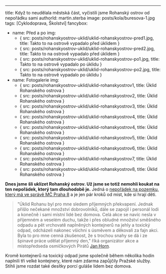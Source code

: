 ---
title: Když to neudělala městská část, vyčistili jsme Rohanský ostrov od nepořádku sami
authorId: martin.sterba
image: posts/kola/buresova-1.jpg
tags: [Cyklodoprava, Školství]
fancybox:
  - name: Před a po
    img:
      - { src: posts/rohanskyostrov-uklid/uklid-rohanskyostrov-pred1.jpg, title: Takto to na ostrově vypadalo před úklidem }
      - { src: posts/rohanskyostrov-uklid/uklid-rohanskyostrov-pred2.jpg, title: Takto to na ostrově vypadalo před úklidem }
      - { src: posts/rohanskyostrov-uklid/uklid-rohanskyostrov-po1.jpg, title: Takto to na ostrově vypadalo po úklidu }
      - { src: posts/rohanskyostrov-uklid/uklid-rohanskyostrov-po2.jpg, title: Takto to na ostrově vypadalo po úklidu }
  - name: Fotogalerie
    img:
      - { src: posts/rohanskyostrov-uklid/uklid-rohanskyostrov1, title: Úklid Rohanského ostrova }
      - { src: posts/rohanskyostrov-uklid/uklid-rohanskyostrov2, title: Úklid Rohanského ostrova }
      - { src: posts/rohanskyostrov-uklid/uklid-rohanskyostrov3, title: Úklid Rohanského ostrova }
      - { src: posts/rohanskyostrov-uklid/uklid-rohanskyostrov4, title: Úklid Rohanského ostrova }
      - { src: posts/rohanskyostrov-uklid/uklid-rohanskyostrov4, title: Úklid Rohanského ostrova }
      - { src: posts/rohanskyostrov-uklid/uklid-rohanskyostrov5, title: Úklid Rohanského ostrova }
      - { src: posts/rohanskyostrov-uklid/uklid-rohanskyostrov6, title: Úklid Rohanského ostrova }
      - { src: posts/rohanskyostrov-uklid/uklid-rohanskyostrov7, title: Úklid Rohanského ostrova }   
      - { src: posts/rohanskyostrov-uklid/uklid-rohanskyostrov8, title: Úklid Rohanského ostrova }   
   
**Dnes jsme šli uklízet Rohanský ostrov. Už jsme se totiž nemohli koukat na ten nepořádek, který tam dlouhodobě je.** Jedná o [nepořádek na pozemku, který má ve správě MČ Praha 8](https://nahlizenidokn.cuzk.cz/ZobrazObjekt.aspx?encrypted=Zkh25p71QcBb5fGGSwazS8RQ8NlgvJZS1xrlS5VOZOYpx11n4ihhQnxc82wil7simKzl38Ej4m9shNj-IiJyxEKwZV5JQUsHzydlNnuqEfsr0PLKGsdwDD9_lpgBpGAQRWS7yOqs7TyQ6Jxc0v4Ci4skpS7kNgvpUFXy83mczNfnCs-r0WBqzkj-maC8UK5j) a je jen pár kroků od míst, kde si hrají děti. 

>"Úklid Rohanu byl pro mne sledem příjemných překvapení. Jednak přišlo nečekané množství dobrovolníků, dále se zapojil i personál lodi a konečně i sami místní lidé bez domova. Celá akce se navíc nesla v příjemném a veselém duchu, takže i přes obludné množství směšného odpadu a pět vrchovatě naplněných kontejnerů na jehly a toxický odpad, odcházeli nakonec všichni s úsměvem a děkovali za fajn akci. Byla to pro mne cenná zkušenost, že s trochou snahy se dá i ze špinavé práce udělat příjemný den," říká organizátor akce a místopředseda osmičkových Pirátů [Jan Horn](https://praha8.pirati.cz/lide/jan-horn.html).

Kromě kontejnerů na toxický odpad jsme společně během několika hodin naplnili tři velké kontejnery, které nám zdarma zapůjčily Pražské služby. Stihli jsme rozdat také desítky porcí guláše lidem bez domova. 

